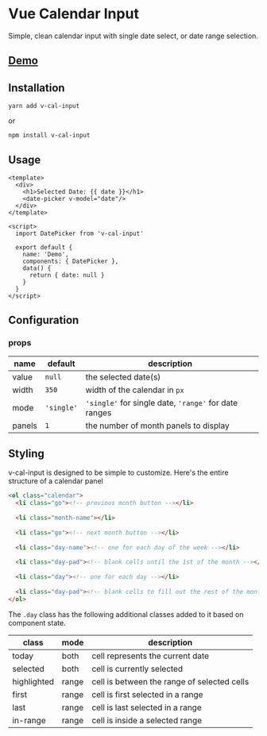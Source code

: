 # Vue Calendar Input
Simple, clean calendar input with single date select, or date range selection.

## [Demo](https://mikhailvs.github.io/v-cal-input/)

## Installation

```
yarn add v-cal-input
```

or

```
npm install v-cal-input
```

## Usage

```vue
<template>
  <div>
    <h1>Selected Date: {{ date }}</h1>
    <date-picker v-model="date"/>
  </div>
</template>

<script>
  import DatePicker from 'v-cal-input'

  export default {
    name: 'Demo',
    components: { DatePicker },
    data() {
      return { date: null }
    }
  }
</script>
```

## Configuration
### props
| name | default | description |
| ---- | ------- | ------------|
| value | `null` | the selected date(s) |
| width | `350` | width of the calendar in `px` |
| mode | `'single'` | `'single'` for single date, `'range'` for date ranges |
| panels | `1` | the number of month panels to display |

## Styling
v-cal-input is designed to be simple to customize. Here's the entire structure of a calendar panel
```html
<ol class="calendar">
  <li class="go"><!-- previous month button --></li>
  
  <li class="month-name"></li>
  
  <li class="go"><!-- next month button --></li>
  
  <li class="day-name"><!-- one for each day of the week --></li>
  
  <li class="day-pad"><!-- blank cells until the 1st of the month --></li>
  
  <li class="day"><!-- one for each day --></li>
  
  <li class="day-pad"><!-- blank cells to fill out the rest of the month --></li>
</ol>
```

The `.day` class has the following additional classes added to it based on component state.

| class       | mode  | description                                 |
| ----------- | ----- | ------------------------------------------- |
| today       | both  | cell represents the current date            |
| selected    | both  | cell is currently selected                  |
| highlighted | range | cell is between the range of selected cells |
| first       | range | cell is first selected in a range           |
| last        | range | cell is last selected in a range            |
| in-range    | range | cell is inside a selected range             |
